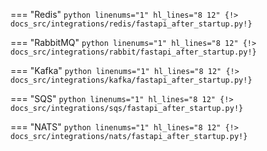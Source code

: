 === "Redis"
    ```python linenums="1" hl_lines="8 12"
    {!> docs_src/integrations/redis/fastapi_after_startup.py!}
    ```

=== "RabbitMQ"
    ```python linenums="1" hl_lines="8 12"
    {!> docs_src/integrations/rabbit/fastapi_after_startup.py!}
    ```

=== "Kafka"
    ```python linenums="1" hl_lines="8 12"
    {!> docs_src/integrations/kafka/fastapi_after_startup.py!}
    ```

=== "SQS"
    ```python linenums="1" hl_lines="8 12"
    {!> docs_src/integrations/sqs/fastapi_after_startup.py!}
    ```

=== "NATS"
    ```python linenums="1" hl_lines="8 12"
    {!> docs_src/integrations/nats/fastapi_after_startup.py!}
    ```